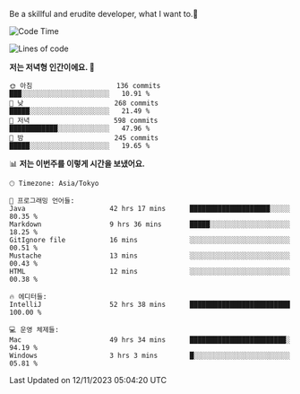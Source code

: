 Be a skillful and erudite developer, what I want to.👶

<!--START_SECTION:waka-->
![Code Time](http://img.shields.io/badge/Code%20Time-134%20hrs%205%20mins-blue)

![Lines of code](https://img.shields.io/badge/%EC%A0%80%EB%8A%94%20%EC%97%AC%ED%83%9C%EA%B9%8C%EC%A7%80%20-727.4%20thousand%20%EC%A4%84%EC%9D%98%20%EC%BD%94%EB%93%9C%EB%A5%BC%20%EC%9E%91%EC%84%B1%ED%96%88%EC%96%B4%EC%9A%94.-blue)

**저는 저녁형 인간이에요. 🦉** 

```text
🌞 아침                     136 commits         ███░░░░░░░░░░░░░░░░░░░░░░   10.91 % 
🌆 낮　                     268 commits         █████░░░░░░░░░░░░░░░░░░░░   21.49 % 
🌃 저녁                     598 commits         ████████████░░░░░░░░░░░░░   47.96 % 
🌙 밤　                     245 commits         █████░░░░░░░░░░░░░░░░░░░░   19.65 % 
```


📊 **저는 이번주를 이렇게 시간을 보냈어요.** 

```text
🕑︎ Timezone: Asia/Tokyo

💬 프로그래밍 언어들: 
Java                     42 hrs 17 mins      ████████████████████░░░░░   80.35 % 
Markdown                 9 hrs 36 mins       █████░░░░░░░░░░░░░░░░░░░░   18.25 % 
GitIgnore file           16 mins             ░░░░░░░░░░░░░░░░░░░░░░░░░   00.51 % 
Mustache                 13 mins             ░░░░░░░░░░░░░░░░░░░░░░░░░   00.43 % 
HTML                     12 mins             ░░░░░░░░░░░░░░░░░░░░░░░░░   00.38 % 

🔥 에디터들: 
IntelliJ                 52 hrs 38 mins      █████████████████████████   100.00 % 

💻 운영 체제들: 
Mac                      49 hrs 34 mins      ████████████████████████░   94.19 % 
Windows                  3 hrs 3 mins        █░░░░░░░░░░░░░░░░░░░░░░░░   05.81 % 
```


 Last Updated on 12/11/2023 05:04:20 UTC
<!--END_SECTION:waka-->
